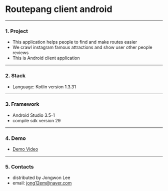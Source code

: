 # Routepang client android
---------------------------

### 1. Project
- This application helps people to find and make routes easier
- We crawl instagram famous attractions and show user other people reviews
- This is Android client application

---------------------------
### 2. Stack
- Language: Kotlin version 1.3.31  

---------------------------
### 3. Framework
- Android Studio 3.5-1  
- compile sdk version 29  

---------------------------
### 4. Demo
- [Demo Video](https://drive.google.com/open?id=169y81-A1pnN3kSwx5WCf685Z-JlOSIaL)

---------------------------
### 5. Contacts
- distributed by Jongwon Lee  
- email: jong12em@naver.com

